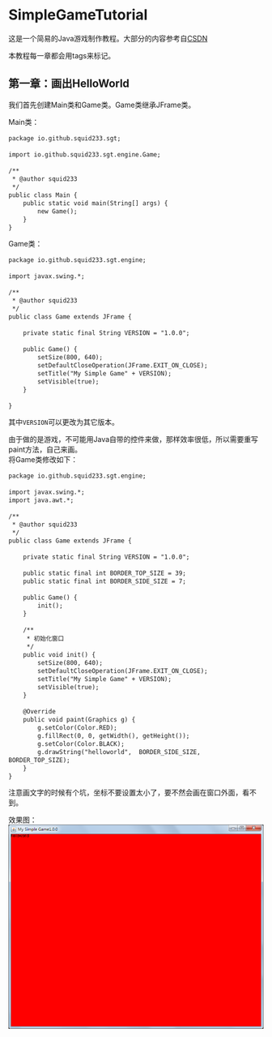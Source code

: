 # SimpleGameTutorial
这是一个简易的Java游戏制作教程。大部分的内容参考自[CSDN](https://blog.csdn.net/XcantloadX/article/details/87731020)

本教程每一章都会用tags来标记。

## 第一章：画出HelloWorld
我们首先创建Main类和Game类。Game类继承JFrame类。

Main类：

    package io.github.squid233.sgt;
    
    import io.github.squid233.sgt.engine.Game;

    /**
     * @author squid233
     */
    public class Main {
        public static void main(String[] args) {
            new Game();
        }
    }

Game类：

    package io.github.squid233.sgt.engine;
    
    import javax.swing.*;
    
    /**
     * @author squid233
     */
    public class Game extends JFrame {
    
        private static final String VERSION = "1.0.0";
    
        public Game() {
            setSize(800, 640);
            setDefaultCloseOperation(JFrame.EXIT_ON_CLOSE);
            setTitle("My Simple Game" + VERSION);
            setVisible(true);
        }
    
    }

其中`VERSION`可以更改为其它版本。

由于做的是游戏，不可能用Java自带的控件来做，那样效率很低，所以需要重写paint方法，自己来画。  
将Game类修改如下：

    package io.github.squid233.sgt.engine;
    
    import javax.swing.*;
    import java.awt.*;
    
    /**
     * @author squid233
     */
    public class Game extends JFrame {

        private static final String VERSION = "1.0.0";

        public static final int BORDER_TOP_SIZE = 39;
        public static final int BORDER_SIDE_SIZE = 7;

        public Game() {
            init();
        }

        /**
         * 初始化窗口
         */
        public void init() {
            setSize(800, 640);
            setDefaultCloseOperation(JFrame.EXIT_ON_CLOSE);
            setTitle("My Simple Game" + VERSION);
            setVisible(true);
        }

        @Override
        public void paint(Graphics g) {
            g.setColor(Color.RED);
            g.fillRect(0, 0, getWidth(), getHeight());
            g.setColor(Color.BLACK);
            g.drawString("helloworld",  BORDER_SIDE_SIZE, BORDER_TOP_SIZE);
        }
    }

注意画文字的时候有个坑，坐标不要设置太小了，要不然会画在窗口外面，看不到。

效果图：  
![红背景与黑helloworld](result-image/helloworld.png)


